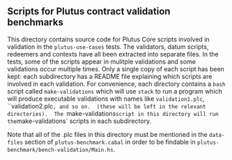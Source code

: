 ## Scripts for Plutus contract validation benchmarks

This directory contains source code for Plutus Core scripts involved in
validation in the `plutus-use-cases` tests.  The validators, datum scripts,
redeemers and contexts have all been extracted into separate files.  In the
tests, some of the scripts appear in mulitple validations and some validations
occur multiple times. Only a single copy of each script has been kept: each
subdirectory has a README file explaining which scripts are involved in each
validation.  For convenience, each directory contains a `bash` script called
`make-validations` which will use `stack` to run a program which will produce
executable validations with names like `validation1.plc`, ``validation2.plc`,
and so on.  (these will be left
in the relevant directories).  The `make-validations` script in this directory
will run the `make-validations` scripts in each subdirectory.

Note that all of the .plc files in this directory must be mentioned in the
`data-files` section of `plutus-benchmark.cabal` in order to be findable in
`plutus-benchmark/bench-validation/Main.hs`.